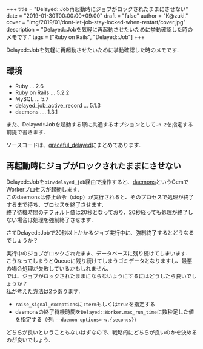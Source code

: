 +++
title = "Delayed::Job再起動時にジョブがロックされたままにさせない"
date = "2019-01-30T00:00:00+09:00"
draft = "false"
author = "K@zuki."
cover = "img/2019/01/dont-let-job-stay-locked-when-restart/cover.jpg"
description = "Delayed::Jobを気軽に再起動させたいために挙動確認した時のメモです."
tags = ["Ruby on Rails", "Delayed::Job"]
+++

Delayed::Jobを気軽に再起動させたいために挙動確認した時のメモです.

## 環境
* Ruby ... 2.6
* Ruby on Rails ... 5.2.2
* MySQL ... 5.7
* delayed_job_active_record ... 5.1.3
* daemons .... 1.3.1

また、Delayed::Jobを起動する際に共通するオプションとして`-n 2`を指定する前提で書きます.

ソースコードは、[graceful_delayed](https://github.com/corrupt952/survey/tree/master/apps/graceful_delayed)にまとめてあります.

## 再起動時にジョブがロックされたままにさせない
Delayed::Jobを`bin/delayed_job`経由で操作すると、[daemons](https://github.com/thuehlinger/daemons)というGemでWorkerプロセスが起動します.  
このdaemonsは停止命令（stop）が実行されると、そのプロセスで処理が終了するまで待ち、プロセスを終了させます.  
終了待機時間のデフォルト値は20秒となっており、20秒経っても処理が終了しない場合は処理を強制終了させます.

さてDelayed::Jobで20秒以上かかるジョブ実行中に、強制終了するとどうなるでしょうか？

実行中のジョブがロックされたまま、データベースに残り続けてしまいます.  
こうなってしまうとQueueに残り続けてしまうゴミデータとなりますし、最悪の場合処理が失敗しているかもしれません.  
では、ジョブがロックされたままにならないようにするにはどうしたら良いでしょうか？  
私が考えた方法は2つあります.

* `raise_signal_exceptions`に`:term`もしくは`true`を指定する
* daemonsの終了待機時間を`Delayed::Worker.max_run_time`に数秒足した値を指定する（例: `--daemon-options=-w,{seconds}`)

どちらが良いということもないはずなので、戦略的にどちらが良いのかを決めるのが良いでしょう.
